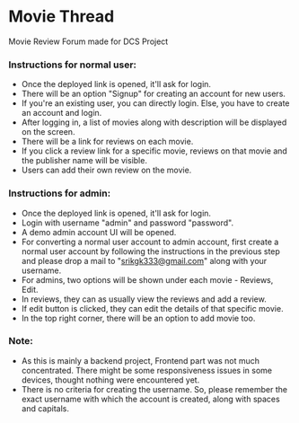 # Movie Thread
Movie Review Forum made for DCS Project

### Instructions for normal user:
- Once the deployed link is opened, it'll ask for login.
- There will be an option "Signup" for creating an account for new users.
- If you're an existing user, you can directly login. Else, you have to create an account and login.
- After logging in, a list of movies along with description will be displayed on the screen.
- There will be a link for reviews on each movie.
- If you click a review link for a specific movie, reviews on that movie and the publisher name will be visible.
- Users can add their own review on the movie.

### Instructions for admin:
- Once the deployed link is opened, it'll ask for login.
- Login with username "admin" and password "password".
- A demo admin account UI will be opened.
- For converting a normal user account to admin account, first create a normal user account by following the instructions in the previous step and please drop a mail to "srikgk333@gmail.com" along with your username.
- For admins, two options will be shown under each movie - Reviews, Edit.
- In reviews, they can as usually view the reviews and add a review.
- If edit button is clicked, they can edit the details of that specific movie.
- In the top right corner, there will be an option to add movie too.

### Note:
- As this is mainly a backend project, Frontend part was not much concentrated. There might be some responsiveness issues in some devices, thought nothing were encountered yet.
- There is no criteria for creating the username. So, please remember the exact username with which the account is created, along with spaces and capitals.
